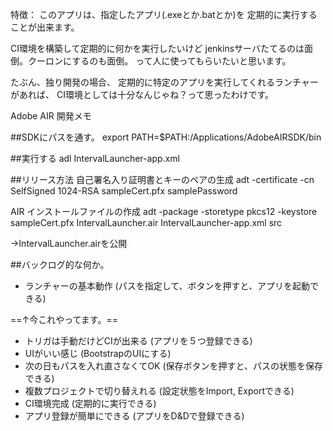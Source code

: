特徴：
このアプリは、指定したアプリ(.exeとか.batとか)を
定期的に実行することが出来ます。

CI環境を構築して定期的に何かを実行したいけど
jenkinsサーバたてるのは面倒。クーロンにするのも面倒。
って人に使ってもらいたいと思います。

たぶん、独り開発の場合、
定期的に特定のアプリを実行してくれるランチャーがあれば、
CI環境としては十分なんじゃね？って思ったわけです。

Adobe AIR 開発メモ

##SDKにパスを通す。
export PATH=$PATH:/Applications/AdobeAIRSDK/bin

##実行する
adl IntervalLauncher-app.xml

##リリース方法
自己署名入り証明書とキーのペアの生成
adt -certificate -cn SelfSigned 1024-RSA sampleCert.pfx samplePassword

AIR インストールファイルの作成
adt -package -storetype pkcs12 -keystore sampleCert.pfx IntervalLauncher.air IntervalLauncher-app.xml src

→IntervalLauncher.airを公開

##バックログ的な何か。
* ランチャーの基本動作 (パスを指定して、ボタンを押すと、アプリを起動できる)

==↑今これやってます。==

* トリガは手動だけどCIが出来る (アプリを５つ登録できる)
* UIがいい感じ (BootstrapのUIにする)
* 次の日もパスを入れ直さなくてOK (保存ボタンを押すと、パスの状態を保存できる)
* 複数プロジェクトで切り替えれる (設定状態をImport, Exportできる)
* CI環境完成 (定期的に実行できる)
* アプリ登録が簡単にできる (アプリをD&Dで登録できる)
